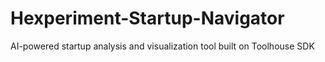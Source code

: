 # Hexperiment-Startup-Navigator
AI-powered startup analysis and visualization tool built on Toolhouse SDK
